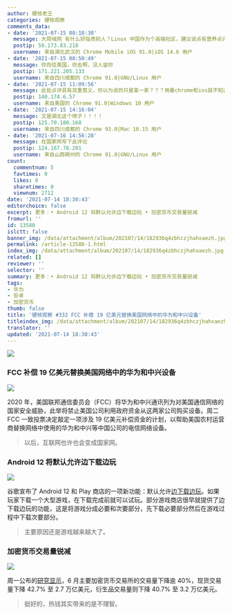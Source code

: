 ```yaml
---
author: 硬核老王
categories: 硬核观察
comments_data:
- date: '2021-07-15 08:18:30'
  message: 大局域网 有什么好指责别人？Linux 中国作为个高端社区，建议说点有营养点评。双重标准真的好吗？
  postip: 59.173.83.218
  username: 来自湖北武汉的 Chrome Mobile iOS 91.0|iOS 14.6 用户
- date: '2021-07-15 08:50:49'
  message: 你向往美国，你去啊，没人留你
  postip: 171.221.205.133
  username: 来自四川成都的 Chrome 91.0|GNU/Linux 用户
- date: '2021-07-15 11:09:56'
  message: 此处点评具有双重意义，你以为说的只是某一家？？？用着chrome和ios就不知道自己姓什么了？？？
  postip: 140.174.6.57
  username: 来自美国的 Chrome 91.0|Windows 10 用户
- date: '2021-07-15 14:16:04'
  message: 又是湖北这个喷子！！！！
  postip: 125.70.180.168
  username: 来自四川成都的 Chrome 93.0|Mac 10.15 用户
- date: '2021-07-16 14:56:28'
  message: 在国家网写下此评论
  postip: 124.167.78.201
  username: 来自山西朔州的 Chrome 91.0|GNU/Linux 用户
count:
  commentnum: 5
  favtimes: 0
  likes: 0
  sharetimes: 0
  viewnum: 2712
date: '2021-07-14 18:30:43'
editorchoice: false
excerpt: 更多：• Android 12 将默认允许边下载边玩 • 加密货币交易量锐减
fromurl: ''
id: 13580
islctt: false
banner_img: /data/attachment/album/202107/14/182936q4zbhczjhahxaezh.jpg
permalink: /article-13580-1.html
index_img: /data/attachment/album/202107/14/182936q4zbhczjhahxaezh.jpg
related: []
reviewer: ''
selector: ''
summary: 更多：• Android 12 将默认允许边下载边玩 • 加密货币交易量锐减
tags:
- 华为
- 安卓
- 加密货币
thumb: false
title: '硬核观察 #332 FCC 补偿 19 亿美元替换美国网络中的华为和中兴设备'
titleindex_img: /data/attachment/album/202107/14/182936q4zbhczjhahxaezh.jpg
translator: ''
updated: '2021-07-14 18:30:43'
---
```


![](/data/attachment/album/202107/14/182936q4zbhczjhahxaezh.jpg)


### FCC 补偿 19 亿美元替换美国网络中的华为和中兴设备


![](/data/attachment/album/202107/14/182944x87d99f29ucsg8fo.jpg)


2020 年，美国联邦通信委员会（FCC）将华为和中兴通讯列为对美国通信网络的国家安全威胁，此举将禁止美国公司利用政府资金从这两家公司购买设备。周二 FCC 一致投票决定敲定一项涉及 19 亿美元补偿资金的计划，以帮助美国农村运营商替换网络中使用的华为和中兴等中国公司的电信网络设备。



> 
> 以后，互联网也许也会变成国家网。
> 
> 
> 


### Android 12 将默认允许边下载边玩


![](/data/attachment/album/202107/14/183007gh8lfs9gg6eeugg5.jpg)


谷歌宣布了 Android 12 和 Play 商店的一项新功能：默认允许[边下载边玩](https://arstechnica.com/gadgets/2021/07/android-12s-play-as-you-download-scheme-will-make-games-start-twice-as-fast/)。如果玩家下载一个大型游戏，在下载完成前就可以试玩。部分游戏商店很早就提供了边下载边玩的功能，这是将游戏分成必要和次要部分，先下载必要部分然后在游戏过程中下载次要部分。



> 
> 主要原因还是游戏越来越大了。
> 
> 
> 


### 加密货币交易量锐减


![](/data/attachment/album/202107/14/183029yfdk2z8p8tn2bp9d.jpg)


周一公布的[研究显示](https://cn.reuters.com/article/transactions-cryptocurrency-0712-mon-idCNKBS2EJ02Y?il=0)，6 月主要加密货币交易所的交易量下降逾 40%，现货交易量下降 42.7% 至 2.7 万亿美元，衍生品交易量则下降 40.7% 至 3.2 万亿美元。



> 
> 挺好的，热钱其实带来的是不理智。
> 
> 
>